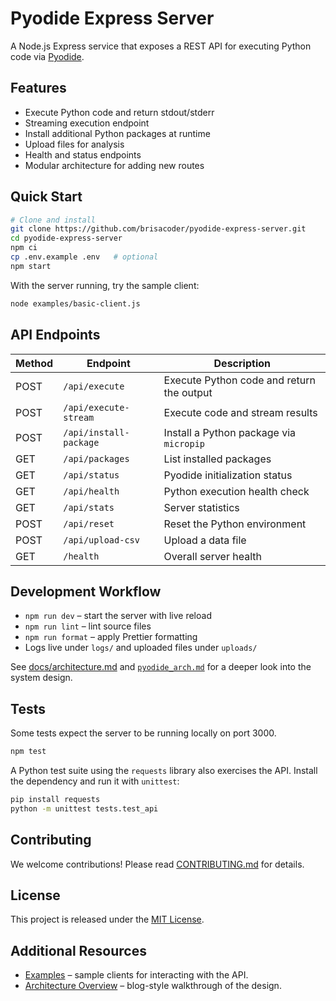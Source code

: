 # Pyodide Express Server

A Node.js Express service that exposes a REST API for executing Python code via [Pyodide](https://pyodide.org/).

## Features
- Execute Python code and return stdout/stderr
- Streaming execution endpoint
- Install additional Python packages at runtime
- Upload files for analysis
- Health and status endpoints
- Modular architecture for adding new routes

## Quick Start
```bash
# Clone and install
git clone https://github.com/brisacoder/pyodide-express-server.git
cd pyodide-express-server
npm ci
cp .env.example .env   # optional
npm start
```

With the server running, try the sample client:
```bash
node examples/basic-client.js
```

## API Endpoints
| Method | Endpoint | Description |
| ------ | -------- | ----------- |
| POST | `/api/execute` | Execute Python code and return the output |
| POST | `/api/execute-stream` | Execute code and stream results |
| POST | `/api/install-package` | Install a Python package via `micropip` |
| GET  | `/api/packages` | List installed packages |
| GET  | `/api/status` | Pyodide initialization status |
| GET  | `/api/health` | Python execution health check |
| GET  | `/api/stats` | Server statistics |
| POST | `/api/reset` | Reset the Python environment |
| POST | `/api/upload-csv` | Upload a data file |
| GET  | `/health` | Overall server health |

## Development Workflow
- `npm run dev` – start the server with live reload
- `npm run lint` – lint source files
- `npm run format` – apply Prettier formatting
- Logs live under `logs/` and uploaded files under `uploads/`

See [docs/architecture.md](docs/architecture.md) and [`pyodide_arch.md`](pyodide_arch.md) for a deeper look into the system design.

## Tests
Some tests expect the server to be running locally on port 3000.

```bash
npm test
```

A Python test suite using the `requests` library also exercises the API. Install
the dependency and run it with `unittest`:

```bash
pip install requests
python -m unittest tests.test_api
```

## Contributing
We welcome contributions! Please read [CONTRIBUTING.md](CONTRIBUTING.md) for details.

## License
This project is released under the [MIT License](LICENSE).

## Additional Resources
- [Examples](examples/README.md) – sample clients for interacting with the API.
- [Architecture Overview](docs/architecture.md) – blog-style walkthrough of the design.
